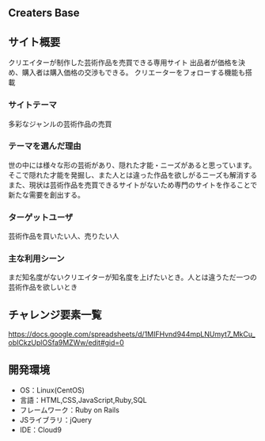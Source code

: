 ## Creaters Base

## サイト概要
クリエイターが制作した芸術作品を売買できる専用サイト
出品者が価格を決め、購入者は購入価格の交渉もできる。
クリエーターをフォローする機能も搭載

### サイトテーマ
多彩なジャンルの芸術作品の売買

### テーマを選んだ理由
世の中には様々な形の芸術があり、隠れた才能・ニーズがあると思っています。
そこで隠れた才能を発掘し、また人とは違った作品を欲しがるニーズも解消する
また、現状は芸術作品を売買できるサイトがないため専門のサイトを作ることで新たな需要を創出する。

### ターゲットユーザ
芸術作品を買いたい人、売りたい人

### 主な利用シーン
まだ知名度がないクリエイターが知名度を上げたいとき。人とは違うただ一つの芸術作品を欲しいとき


## チャレンジ要素一覧
https://docs.google.com/spreadsheets/d/1MIFHvnd944mpLNUmyt7_MkCu_obICkzUplOSfa9MZWw/edit#gid=0

## 開発環境
- OS：Linux(CentOS)
- 言語：HTML,CSS,JavaScript,Ruby,SQL
- フレームワーク：Ruby on Rails
- JSライブラリ：jQuery
- IDE：Cloud9
